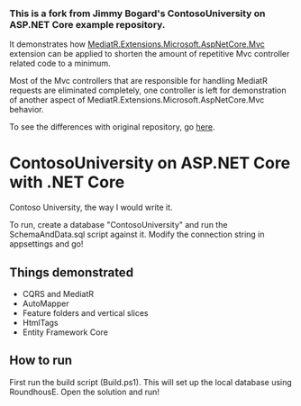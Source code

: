 ### This is a fork from Jimmy Bogard's ContosoUniversity on ASP.NET Core example repository.
It demonstrates how [MediatR.Extensions.Microsoft.AspNetCore.Mvc](https://github.com/Artem-Romanenia/MediatR.Extensions.Microsoft.AspNetCore.Mvc) extension can be applied to shorten the amount of repetitive Mvc controller related code to a minimum.

Most of the Mvc controllers that are responsible for handling MediatR requests are eliminated completely, one controller is left for demonstration of another aspect of MediatR.Extensions.Microsoft.AspNetCore.Mvc behavior.

To see the differences with original repository, go [here](https://github.com/jbogard/ContosoUniversityDotNetCore/compare/master...Artem-Romanenia:mediatr-mvc-extension).

# ContosoUniversity on ASP.NET Core with .NET Core

Contoso University, the way I would write it.

To run, create a database "ContosoUniversity" and run the SchemaAndData.sql script against it. Modify the connection string in appsettings and go!

## Things demonstrated

- CQRS and MediatR
- AutoMapper
- Feature folders and vertical slices
- HtmlTags
- Entity Framework Core

## How to run

First run the build script (Build.ps1). This will set up the local database using RoundhousE. Open the solution and run!
